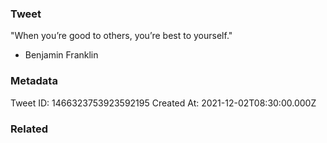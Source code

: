 ### Tweet
"When you’re good to others, you’re best to yourself."

- Benjamin Franklin

### Metadata
Tweet ID: 1466323753923592195
Created At: 2021-12-02T08:30:00.000Z

### Related

